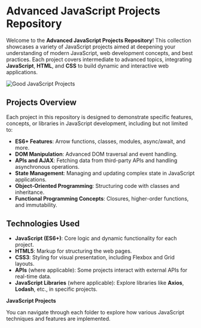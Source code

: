# Advanced JavaScript Projects Repository

Welcome to the **Advanced JavaScript Projects Repository**! This collection showcases a variety of JavaScript projects aimed at deepening your understanding of modern JavaScript, web development concepts, and best practices. Each project covers intermediate to advanced topics, integrating **JavaScript**, **HTML**, and **CSS** to build dynamic and interactive web applications.

![Good JavaScript Projects](https://encrypted-tbn0.gstatic.com/images?q=tbn:ANd9GcTPKX6-1fbL0O1GdiG3t7jBy2_6hk0EsT8wOg&s)

## Projects Overview

Each project in this repository is designed to demonstrate specific features, concepts, or libraries in JavaScript development, including but not limited to:

- **ES6+ Features**: Arrow functions, classes, modules, async/await, and more.
- **DOM Manipulation**: Advanced DOM traversal and event handling.
- **APIs and AJAX**: Fetching data from third-party APIs and handling asynchronous operations.
- **State Management**: Managing and updating complex state in JavaScript applications.
- **Object-Oriented Programming**: Structuring code with classes and inheritance.
- **Functional Programming Concepts**: Closures, higher-order functions, and immutability.

## Technologies Used

- **JavaScript (ES6+)**: Core logic and dynamic functionality for each project.
- **HTML5**: Markup for structuring the web pages.
- **CSS3**: Styling for visual presentation, including Flexbox and Grid layouts.
- **APIs** (where applicable): Some projects interact with external APIs for real-time data.
- **JavaScript Libraries** (where applicable): Explore libraries like **Axios**, **Lodash**, etc., in specific projects.

__JavaScript Projects__

You can navigate through each folder to explore how various JavaScript techniques and features are implemented.
